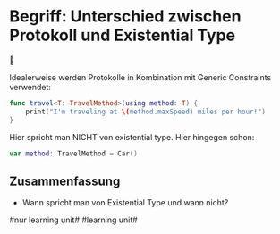 # Begriff: Unterschied zwischen Protokoll und Existential Type
📄

Idealerweise werden Protokolle in Kombination mit Generic Constraints verwendet:

```swift
func travel<T: TravelMethod>(using method: T) {
    print("I'm traveling at \(method.maxSpeed) miles per hour!")
}
```

Hier spricht man NICHT von existential type. Hier hingegen schon:


```swift
var method: TravelMethod = Car()
```

## Zusammenfassung
- Wann spricht man von Existential Type und wann nicht?


#nur learning unit# #learning unit#